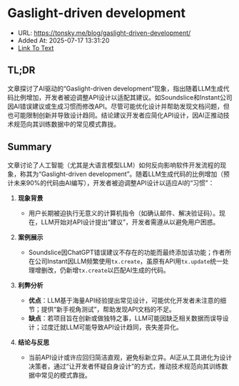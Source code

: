 # Gaslight-driven development
- URL: https://tonsky.me/blog/gaslight-driven-development/
- Added At: 2025-07-17 13:31:20
- [Link To Text](2025-07-17-gaslight-driven-development_raw.md)

## TL;DR


文章探讨了AI驱动的“Gaslight-driven development”现象，指出随着LLM生成代码比例增加，开发者被迫调整API设计以适配其建议。如Soundslice和Instant公司因AI错误建议或生成习惯而修改API。尽管可能优化设计并帮助发现文档问题，但也可能限制创新并导致设计趋同。结论建议开发者应简化API设计，因AI正推动技术规范向其训练数据中的常见模式靠拢。

## Summary


文章讨论了人工智能（尤其是大语言模型LLM）如何反向影响软件开发流程的现象，称其为“Gaslight-driven development”。随着LLM生成代码的比例增加（预计未来90%的代码由AI编写），开发者被迫调整API设计以适应AI的“习惯”：

1. **现象背景**  
   - 用户长期被迫执行无意义的计算机指令（如确认邮件、解决验证码）。现在，LLM开始对API设计提出“建议”，开发者需遵从以避免用户困惑。

2. **案例展示**  
   - Soundslice因ChatGPT错误建议不存在的功能而最终添加该功能；作者所在公司Instant因LLM频繁使用`tx.create`，虽原有API用`tx.update`统一处理增删改，仍新增`tx.create`以匹配AI生成的代码。

3. **利弊分析**  
   - **优点**：LLM基于海量API经验提出常见设计，可能优化开发者未注意的细节；提供“新手视角测试”，帮助发现API文档的不足。  
   - **缺点**：若项目旨在创新或做独特之事，LLM可能因缺乏相关数据而误导设计；过度迁就LLM可能导致API设计趋同，丧失差异化。

4. **结论与反思**  
   - 当前API设计或许应回归简洁直观，避免标新立异。AI正从工具进化为设计决策者，通过“让开发者怀疑自身设计”的方式，推动技术规范向其训练数据中常见的模式靠拢。
